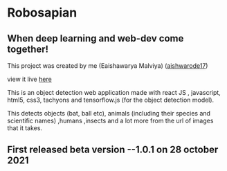 # Robosapian 

## When deep learning and web-dev come together! 

This project was created by me (Eaishawarya Malviya) ([aishwarode17](https://github.com/Aishwarode17))

view it live [here](https://aishwarode17.github.io/Robosapian/)



This is an object detection web application made with react JS , javascript, html5, css3, tachyons and tensorflow.js (for the object detection model).

This detects objects (bat, ball etc), animals (including their species and scientific names) ,humans ,insects and a lot more from the url of images that it takes.

## First released beta version --1.0.1 on 28 october 2021
